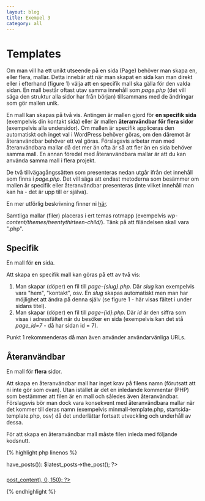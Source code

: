 ```yaml
---
layout: blog
title: Exempel 3
category: all
---
```


# Templates

Om man vill ha ett unikt utseende på en sida (Page) behöver man skapa en, eller flera, mallar. Detta innebär att när man skapat en sida kan man direkt eller i efterhand (figure 1) välja att en specifik mall ska gälla för den valda sidan. En mall består oftast utav samma innehåll som _page.php_ (det vill säga den struktur alla sidor har från början) tillsammans med de ändringar som gör mallen unik.

En mall kan skapas på två vis. Antingen är mallen gjord för __en specifik sida__ (exempelvis din kontakt sida) eller är mallen __återanvändbar för flera sidor__ (exempelvis alla undersidor). Om mallen är specifik appliceras den automatiskt och inget val i WordPress behöver göras, om den däremot är återanvändbar behöver ett val göras. Förslagsvis arbetar man med återanvändbara mallar då det mer än ofta är så att fler än en sida behöver samma mall. En annan föredel med återanvändbara mallar är att du kan använda samma mall i flera projekt.

De två tillvägagångssätten som presenteras nedan utgår ifrån det innehåll som finns i _page.php_. Det vill säga att endast metoderna som besämmer om mallen är specifik eller återanvändbar presenteras (inte vilket innehåll man kan ha - det är upp till er själva).

En mer utförlig beskrivning finner ni [här](http://codex.wordpress.org/Page_Templates).

Samtliga mallar (filer) placeras i ert temas rotmapp (exempelvis _wp-content/themes/twentythirteen-child/_). Tänk på att filändelsen skall vara ".php".

## Specifik

En mall för __en__ sida.

Att skapa en specifik mall kan göras på ett av två vis:

1. Man skapar (döper) en fil till _page-{slug}.php_. Där _slug_ kan exempelvis vara "hem", "kontakt", osv. En _slug_ skapas automatiskt men man har möjlighet att ändra på denna själv (se figure 1 - här visas fältet i under sidans titel).
2. Man skapar (döper) en fil till _page-{id}.php_. Där _id_ är den siffra som visas i adressfältet när du besöker en sida (exempelvis kan det stå _page_id=7_ - då har sidan id = 7).

Punkt 1 rekommenderas då man även använder användarvänliga URLs.

## Återanvändbar

En mall för __flera__ sidor.

Att skapa en återanvändbar mall har inget krav på filens namn (förutsatt att ni inte gör som ovan). Utan istället är det en inledande kommentar (PHP) som bestämmer att filen är en mall och således även återanvändbar. Förslagsvis bör man dock vara konsekvent med återanvändbara mallar när det kommer till deras namn (exempelvis minmall-template.php, startsida-template.php, osv) då det underlättar fortsatt utveckling och underhåll av dessa.

För att skapa en återanvändbar mall måste filen inleda med följande kodsnutt.

{% highlight php linenos %}
<?php
/*
Template Name: My own page template
*/
{% endhighlight %}

Notera att allt efter "Template Name:" är det som bestämmer namnet på den återanvändbara mallen.

# Kodsnuttar

_Med reservation för ändringar_.

Tre senaste blogginläggen.

{% highlight php linenos %}
<?php $latest_posts = new WP_Query( 'showposts=3' ); ?>
<?php while ($latest_posts->have_posts()): $latest_posts->the_post(); ?>
<div class="box-first-page">
    <a href="<?php the_permalink() ?>" class="box-hover">
    <?php the_post_thumbnail(); ?>
    <h3><?php the_title(); ?></h3>
    <p><?php echo substr(strip_tags($post->post_content), 0, 150); ?></p>
    </a>
</div>
<?php endwhile; ?>
{% endhighlight %}

